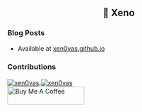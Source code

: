 <h2 align="center">👋 Xeno</h2>

### Blog Posts

- Available at [xen0vas.github.io](https://xen0vas.github.io)                                                                                                                                                             
### Contributions 

<a href="https://xen0vas.github.io">
  <img align="center" src="https://github-readme-stats.vercel.app/api?username=xen0vas&show_icons=true&theme=dark&locale=en" alt="xen0vas" />
</a>

<a href="https://xen0vas.github.io">
  <img align="center" src="https://github-readme-streak-stats.herokuapp.com/?user=xen0vas&theme=dark" alt="xen0vas" />
</a>

<br>

<a href="https://www.buymeacoffee.com/xen0vas" target="_blank">
  <img src="https://cdn.buymeacoffee.com/buttons/default-orange.png" alt="Buy Me A Coffee" height="41" width="174">
</a>

